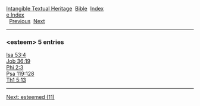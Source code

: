 [Intangible Textual Heritage](../../index)  [Bible](../index) 
[Index](index)   
[e Index](_e_)  
  [Previous](c03864)  [Next](c03866) 

------------------------------------------------------------------------

### &lt;esteem&gt; 5 entries

[Isa 53:4](../kjv/isa053.htm#004)  
[Job 36:19](../kjv/job036.htm#019)  
[Phi 2:3](../kjv/phi002.htm#003)  
[Psa 119:128](../kjv/psa119.htm#128)  
[Th1 5:13](../kjv/th1005.htm#013)  

------------------------------------------------------------------------

[Next: esteemed (11)](c03866)
